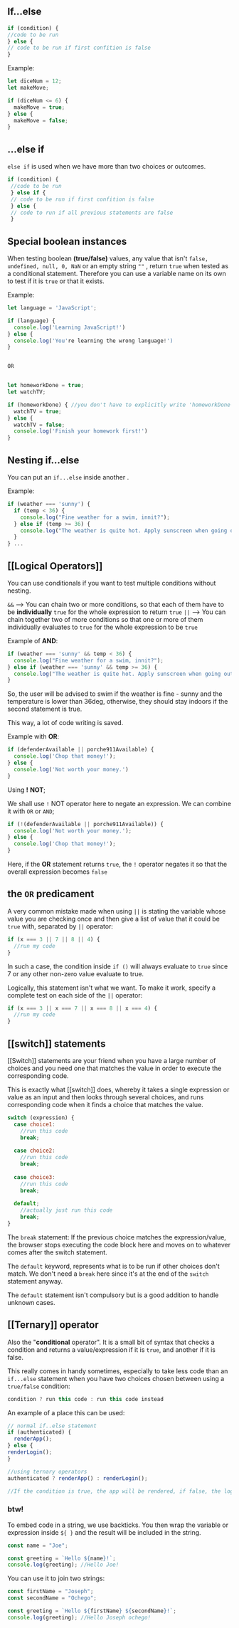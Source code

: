 ## If...else
 ```js
 if (condition) {
 //code to be run
 } else {
 // code to be run if first confition is false
 }
```

Example:
```js
let diceNum = 12;
let makeMove;

if (diceNum <= 6) {
  makeMove = true;
} else {
  makeMove = false;
}
```


## ...else if
`else if` is used when we have more than two choices or outcomes.

```js
if (condition) {
 //code to be run
 } else if {
 // code to be run if first confition is false
 } else {
 // code to run if all previous statements are false 
 }
```


## Special boolean instances
When testing boolean **(true/false)** values, any value that isn't `false, undefined, null, 0, NaN` or an empty string `""` , return `true` when tested as a conditional statement. Therefore you can use a variable name on its own to test if it is `true` or that it exists. 

Example:

```js
let language = 'JavaScript';

if (language) {
  console.log('Learning JavaScript!')
} else {
  console.log('You're learning the wrong language!')
}


OR


let homeworkDone = true;
let watchTV;

if (homeworkDone) { //you don't have to explicitly write 'homeworkDone === true;'
  watchTV = true;
} else {
  watchTV = false;
  console.log('Finish your homework first!')
}
```


## Nesting if...else

You can put an `if...else` inside another .

Example:

```js
if (weather === 'sunny') {
  if (temp < 36) {
    console.log("Fine weather for a swim, innit?");
  } else if (temp >= 36) {
    console.log("The weather is quite hot. Apply sunscreen when going out. Better yet, keep indoors and turn on the AC");
  }
} ...
```


## [[Logical Operators]]

You can use conditionals if you want to test multiple conditions without nesting.

`&&` --> You can chain two or more conditions, so that each of them have to be **individually** `true` for the whole expression to return `true`
`||` --> You can chain together two of more conditions so that one or more of them individually evaluates to `true` for the whole expression to be `true`

Example of **AND**:

```js
if (weather === 'sunny' && temp < 36) {
  console.log("Fine weather for a swim, innit?");
} else if (weather === 'sunny' && temp >= 36) {
  console.log("The weather is quite hot. Apply sunscreen when going out. Better yet, keep indoors and turn on the AC");
}
```

So, the user will be advised to swim if the weather is fine - sunny and the temperature is lower than 36deg, otherwise, they should stay indoors if the second statement is true.

This way, a lot of code writing is saved.

Example with **OR**:

```js
if (defenderAvailable || porche911Available) {
  console.log('Chop that money!');
} else {
  console.log('Not worth your money.')
}
```

Using **!** **NOT**;

We shall use `!` NOT operator here to negate an expression. We can combine it with `OR` or `AND`;

```js
if (!(defenderAvailable || porche911Available)) {
  console.log('Not worth your money.');
} else {
  console.log('Chop that money!');
}
```

Here, if the **OR** statement returns `true`, the `!` operator negates it so that the overall expression becomes `false`

## the `OR` predicament

A very common mistake made when using `||` is stating the variable whose value you are checking once and then give a list of value that it could be `true` with, separated by `||` operator:

```js
if (x === 3 || 7 || 8 || 4) {
  //run my code
}
```

In such a case, the condition inside `if ()` will always evaluate to `true` since 7 or any other non-zero value evaluate to true.

Logically, this statement isn't what we want. To make it work, specify a complete test on each side of the `||` operator:

```js
if (x === 3 || x === 7 || x === 8 || x === 4) {
  //run my code
}
```

## [[switch]] statements

[[Switch]] statements are your friend when you have a large number of choices and you need one that matches the value in order to execute the corresponding code.

This is exactly what [[switch]] does, whereby it takes a single expression or value as an input and then looks through several choices, and runs corresponding code when it finds a choice that matches the value.

```js
switch (expression) {
  case choice1:
    //run this code
    break;
    
  case choice2:
    //run this code
    break;
    
  case choice3:
    //run this code
    break;
    
  default;
    //actually just run this code
    break;
}
```

The `break` statement: If the previous choice matches the expression/value, the browser stops executing the code block here and moves on to whatever comes after the switch statement.

The `default` keyword, represents what is to be run if other choices don't match. We don't need a `break` here since it's at the end of the `switch` statement anyway.

The `default` statement isn't compulsory but is a good addition to handle unknown cases.

## [[Ternary]] operator

Also the "**conditional** operator". It is a small bit of syntax that checks a condition and returns a value/expression if it is `true`, and another if it is false.

This really comes in handy sometimes, especially to take less code than an `if...else` statement when you have two choices chosen between using a `true/false` condition:

```js
condition ? run this code : run this code instead
```

An example of a place this can be used:

```js
// normal if..else statement
if (authenticated) {
  renderApp();
} else {
renderLogin();
}

//using ternary operators
authenticated ? renderApp() : renderLogin();

//If the condition is true, the app will be rendered, if false, the login will be rendered
```

### btw!

To embed code in a string, we use backticks. You then wrap the variable or expression inside `${ }` and the result will be included in the string.

```js
const name = "Joe";

const greeting = `Hello ${name}!`;
console.log(greeting); //Hello Joe!
```

You can use it to join two strings:

```js
const firstName = "Joseph";
const secondName = "Ochego";

const greeting = `Hello ${firstName} ${secondName}!`;
console.log(greeting); //Hello Joseph ochego!
```
